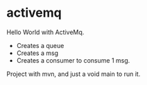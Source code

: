 # activemq

Hello World with ActiveMq.

* Creates a queue
* Creates a msg 
* Creates a consumer to consume 1 msg.

Project with mvn, and just a void main to run it.


